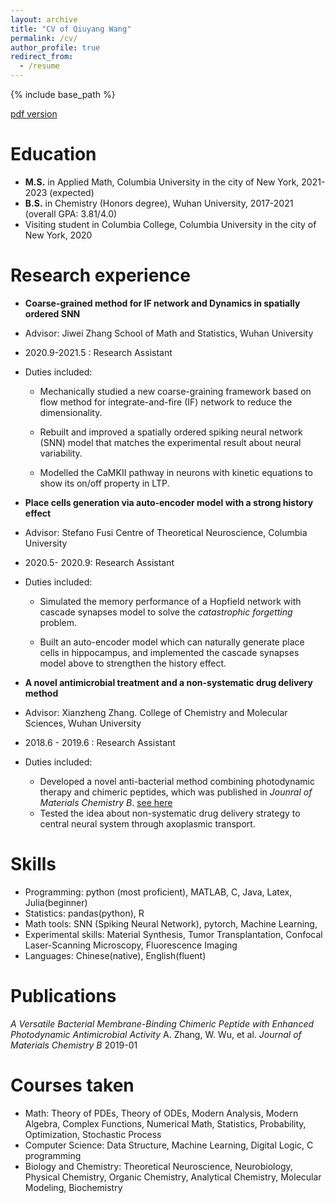 ```yaml
---
layout: archive
title: "CV of Qiuyang Wang"
permalink: /cv/
author_profile: true
redirect_from:
  - /resume
---
```


{% include base_path %}

[pdf version](http://qiuyoungwang.github.io/files/CV_wqy.pdf)

Education
======
* **M.S.** in Applied Math, Columbia University in the city of New York, 2021-2023 (expected)
* **B.S.** in Chemistry (Honors degree), Wuhan University, 2017-2021 (overall GPA: 3.81/4.0)
* Visiting student in Columbia College, Columbia University in the city of New York, 2020

Research experience
======

* **Coarse-grained method for IF network and Dynamics in spatially ordered SNN**

* Advisor: Jiwei Zhang    School of Math and Statistics, Wuhan University

* 2020.9-2021.5 : Research Assistant

* Duties included:

  * Mechanically studied a new coarse-graining framework based on flow method for integrate-and-fire (IF) network to reduce the dimensionality.

  * Rebuilt and improved a spatially ordered spiking neural network (SNN) model that matches the experimental result about neural variability.

  * Modelled the CaMKII pathway in neurons with kinetic equations to show its on/off property in LTP.

    

* **Place cells generation via auto-encoder model with a strong history effect**

* Advisor: Stefano Fusi     Centre of Theoretical Neuroscience, Columbia University

* 2020.5- 2020.9: Research Assistant

* Duties included: 

  * Simulated the memory performance of a Hopfield network with cascade synapses model to solve the *catastrophic forgetting* problem.

  * Built an auto-encoder model which can naturally generate place cells in hippocampus, and implemented the cascade synapses model above to strengthen the history effect.

    

* **A novel antimicrobial treatment and a non-systematic drug delivery method**

* Advisor: Xianzheng Zhang.    College of Chemistry and Molecular Sciences, Wuhan University

* 2018.6 - 2019.6 : Research Assistant

* Duties included:

  * Developed a novel anti-bacterial method combining photodynamic therapy and chimeric peptides, which was published in *Jounral of Materials Chemistry B*. [see here](https://qiuyoungwang.github.io/files/BMP_paper.pdf)
  * Tested the idea about non-systematic drug delivery strategy to central neural system through axoplasmic transport.

Skills
======
* Programming: python (most proficient), MATLAB, C, Java, Latex, Julia(beginner)
* Statistics: pandas(python), R
* Math tools: SNN (Spiking Neural Network), pytorch, Machine Learning,
* Experimental skills: Material Synthesis, Tumor Transplantation, Confocal Laser-Scanning Microscopy, Fluorescence Imaging
* Languages: Chinese(native), English(fluent)

Publications
======
*A Versatile Bacterial Membrane-Binding Chimeric Peptide with Enhanced Photodynamic Antimicrobial Activity*
A. Zhang, W. Wu, et al.   *Journal of Materials Chemistry B*  2019-01 

Courses taken
======
* Math:
  Theory of PDEs, Theory of ODEs, Modern Analysis, Modern Algebra, Complex Functions, Numerical Math, Statistics, Probability, Optimization, Stochastic Process
*  Computer Science:
  Data Structure, Machine Learning, Digital Logic, C programming
*  Biology and Chemistry:
  Theoretical Neuroscience, Neurobiology, Physical Chemistry, Organic Chemistry, Analytical Chemistry, Molecular Modeling, Biochemistry

